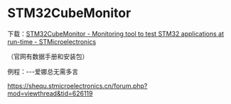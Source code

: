 # STM32CubeMonitor

下载：[STM32CubeMonitor - Monitoring tool to test STM32 applications at run-time - STMicroelectronics](https://www.st.com/en/development-tools/stm32cubemonitor.html#)

（官网有数据手册和安装包）

例程：---爱娜总无需多言

https://shequ.stmicroelectronics.cn/forum.php?mod=viewthread&tid=626119